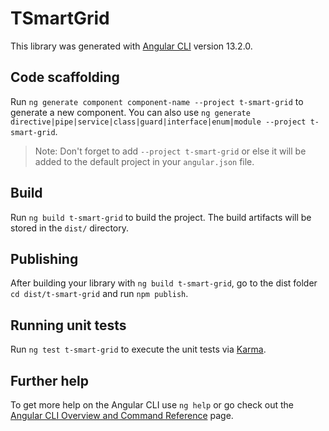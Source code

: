 # TSmartGrid

This library was generated with [Angular CLI](https://github.com/angular/angular-cli) version 13.2.0.

## Code scaffolding

Run `ng generate component component-name --project t-smart-grid` to generate a new component. You can also use `ng generate directive|pipe|service|class|guard|interface|enum|module --project t-smart-grid`.
> Note: Don't forget to add `--project t-smart-grid` or else it will be added to the default project in your `angular.json` file. 

## Build

Run `ng build t-smart-grid` to build the project. The build artifacts will be stored in the `dist/` directory.

## Publishing

After building your library with `ng build t-smart-grid`, go to the dist folder `cd dist/t-smart-grid` and run `npm publish`.

## Running unit tests

Run `ng test t-smart-grid` to execute the unit tests via [Karma](https://karma-runner.github.io).

## Further help

To get more help on the Angular CLI use `ng help` or go check out the [Angular CLI Overview and Command Reference](https://angular.io/cli) page.
